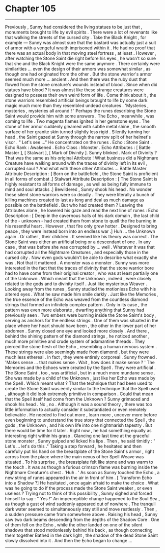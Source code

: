 
# Chapter 105


---

Previously , Sunny had considered the living statues to be just that , monuments brought to life by evil spirits . There were a lot of revenants like that walking the streets of the cursed city .
Take the Black Knight , for example — Sunny was almost sure that the bastard was actually just a suit of armor with a vengeful wraith imprisoned within it . He had no proof that there was an actual body in that moving steel fortress , at least .
However , after watching the Stone Saint die right before his eyes , he wasn't so sure that she and the Black Knight were the same anymore . There certainly were similarities … even the design of their armors was somewhat similar , as though one had originated from the other . But the stone warrior's armor seemed much more … ancient .
And then there was the ruby dust that flowed from the stone creature's wounds instead of blood . Since when did statues have blood ? It was almost like these strange creatures were designed to possess their own weird form of life . Come think about it , the stone warriors resembled artificial beings brought to life by some dark magic much more than they resembled undead creatures .
'Mysteries , mysteries , mysteries all around ! '
Perhaps the runes describing the Stone Saint would provide him with some answers .
The Echo , meanwhile , was coming to life . Two magenta flames ignited in her gemstone eyes . The stone of her armor suddenly gleamed with subtle metal shine , the smooth surface of her granite skin turned slightly less rigid . Silently turning her head , the Saint gazed at Sunny through the narrow split of her helmet's visor .
" Let's see …"
He concentrated on the runes .
Echo : Stone Saint .
Echo Rank : Awakened .
Echo Class : Monster .
Echo Attributes : [ Battle Master ], [ Stalwart ], [ Mark of Divinity ].
Sunny blinked . Mark of Divinity ? That was the same as his original Attribute ! What business did a Nightmare Creature have walking around with the traces of divinity left in its evil , corrupted soul ?
And what with these other Attributes …
Battle Master Attribute Description : [ Born on the battlefield , the Stone Saint is proficient in all forms of combat .]
Stalwart Attribute Description : [ The Stone Saint is highly resistant to all forms of damage , as well as being fully immune to mind and soul attacks .]
Bewildered , Sunny shook his head . No wonder these silent stone warriors were so deadly . They were literally a bunch of killing machines created to last as long and deal as much damage as possible on the battlefield .
But who had created them ?
Leaving the Attributes alone , he lowered his gaze and read the next line of runes :
Echo Description : [ Deep in the cavernous halls of his dark domain , the last child of the - unknown - had created them from stone to quell the fire burning in his resentful heart . However , that fire only grew hotter . Designed to bring peace , they were instead born into an endless war .]
Huh … the Unknown again . Or rather , their children . It seemed like his theory was correct . The Stone Saint was either an artificial being or a descendant of one . In any case , that was before she was corrupted by … well . Whatever it was that had corrupted all the Nightmare Creatures , and especially those in the cursed city . Now even gods wouldn't be able to describe what exactly she was .
Not that it mattered . A monster was a monster .
Sunny was more interested in the fact that the traces of divinity that the stone warrior bore had to have come from their original creator , who was at least partially one of the Unknown . Which meant that the Unknown , indeed , were closely related to the gods and to divinity itself .
Just like mysterious Weaver .
Looking away from the runes , Sunny studied the motionless Echo with his altered eyes . What he saw made him smile darkly .
Just like the Memories , the true essence of the Echo was weaved from the countless diamond strings that formed an infinitely complex pattern . Only in its case , the pattern was even more elaborate , dwarfing anything that Sunny had previously seen .
Two embers were burning inside the Stone Saint's body , serving as anchors for the endless strings . One of them was situated in the place where her heart should have been , the other in the lower part of her abdomen .
Sunny closed one eye and looked more closely . And there , behind the shining pattern of the diamond strings , he noticed another , much more primitive and crude system of adamantine threads . They pierced the stone flesh of the Echo , resembling a human nervous system .
These strings were also seemingly made from diamond , but they were much less ethereal . In fact , they were entirely corporeal . Sunny frowned .
'Makes sense … that makes sense . Wait , how does it make sense ? '
The Memories and the Echoes were created by the Spell . They were artificial . The Stone Saint , too , was artificial , but in a much more mundane sense . She was made by a child of the Unknown , just like her Echo was made by the Spell .
Which meant what ? That the technique that had been used to create the Stone Saint was eerily similar to the technique that the Spell used , although it did look extremely primitive in comparison .
Could that mean that the Spell itself had come from the Unknown ?
Sunny grimaced and shook his head . No , no . Although it was a sound theory , there was too little information to actually consider it substantiated or even remotely believable . He needed to find out more , learn more , uncover more before even beginning to understand the true story that connected the Spell , the gods , the Unknown , and his own life into one nightmarish tapestry .
But there would be time for it later .
Right now , he had something equally as interesting right within his grasp .
Glancing one last time at the graceful stone monster , Sunny gulped and licked his lips . Then , he said timidly :
" Let's … let's do this ."
Taking a step forward , he hesitated and then carefully put his hand on the breastplate of the Stone Saint's armor , right across from the place where the main nexus of her Spell Weave was situated .
To his surprise , the breastplate felt like stone and was warm to the touch . It was as though a furious crimson flame was burning inside the Nightmare Creature's chest .
'Huh . '
As soon as Sunny touched the Echo , a new string of runes appeared in the air in front of him .
[ Transform Echo into a Shadow ?]
He hesitated , once again afraid to make the choice . What was he going to do if the process made the Stone Saint weaker , or even useless ?
Trying not to think of this possibility , Sunny sighed and forced himself to say :
" Yes !"
An imperceptible change happened to the Soul Sea , as though a gust of wind suddenly appeared out of nowhere . The tranquil dark water seemed to simultaneously stay still and move restlessly . Then , a sudden pressure came from somewhere above .
Raising his head , Sunny saw two dark beams descending from the depths of the Shadow Core . One of them fell on the Echo , while the other landed on one of the silent shadows that stood motionlessly behind his back , as though connecting them together
Bathed in the dark light , the shadow of the dead Stone Saint slowly dissolved into it .
And then the Echo began to change …

---

